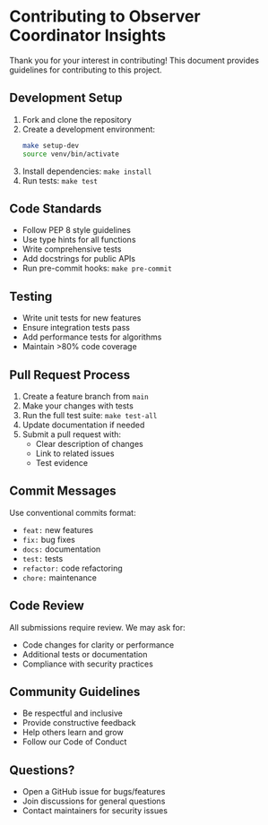 # Contributing to Observer Coordinator Insights

Thank you for your interest in contributing! This document provides guidelines for contributing to this project.

## Development Setup

1. Fork and clone the repository
2. Create a development environment:
   ```bash
   make setup-dev
   source venv/bin/activate
   ```
3. Install dependencies: `make install`
4. Run tests: `make test`

## Code Standards

- Follow PEP 8 style guidelines
- Use type hints for all functions
- Write comprehensive tests
- Add docstrings for public APIs
- Run pre-commit hooks: `make pre-commit`

## Testing

- Write unit tests for new features
- Ensure integration tests pass
- Add performance tests for algorithms
- Maintain >80% code coverage

## Pull Request Process

1. Create a feature branch from `main`
2. Make your changes with tests
3. Run the full test suite: `make test-all`
4. Update documentation if needed
5. Submit a pull request with:
   - Clear description of changes
   - Link to related issues
   - Test evidence

## Commit Messages

Use conventional commits format:
- `feat:` new features
- `fix:` bug fixes
- `docs:` documentation
- `test:` tests
- `refactor:` code refactoring
- `chore:` maintenance

## Code Review

All submissions require review. We may ask for:
- Code changes for clarity or performance
- Additional tests or documentation
- Compliance with security practices

## Community Guidelines

- Be respectful and inclusive
- Provide constructive feedback
- Help others learn and grow
- Follow our Code of Conduct

## Questions?

- Open a GitHub issue for bugs/features
- Join discussions for general questions
- Contact maintainers for security issues
